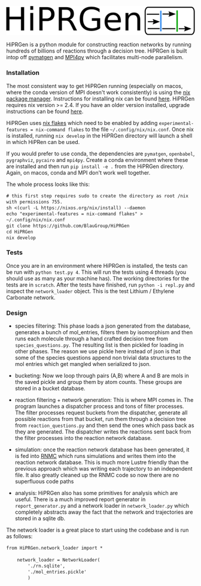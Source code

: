 <img src="./logo.png">

HiPRGen is a python module for constructing reaction networks by running hundreds of billions of reactions through a decision tree. HiPRGen is built intop off [pymatgen](https://pymatgen.org/) and [MPI4py](https://pymatgen.org/) which facilitates multi-node parallelism.

### Installation

The most consistent way to get HiPRGen running (especially on macos, where the conda version of MPI doesn't work consistently) is using the [nix package manager](https://nixos.org/). Instructions for installing nix can be found [here](https://nixos.org/download.html). HiPRGen requires nix version >= 2.4. If you have an older version installed, upgrade instructions can be found [here](https://nixos.org/manual/nix/unstable/installation/upgrading.html).

HiPRGen uses [nix flakes](https://www.tweag.io/blog/2020-05-25-flakes/) which need to be enabled by adding `experimental-features = nix-command flakes` to the file `~/.config/nix/nix.conf`. Once nix is installed, running `nix develop` in the HiPRGen directory will launch a shell in which HiPRen can be used.

If you would prefer to use conda, the dependencies are `pymatgen`, `openbabel`, `pygraphviz`, `pycairo` and `mpi4py`. Create a conda environment where these are installed and then run `pip install -e .` from the HiPRGen directory. Again, on macos, conda and MPI don't work well together.

The whole process looks like this:
```
# this first step requires sudo to create the directory as root /nix with permissions 755.
sh <(curl -L https://nixos.org/nix/install) --daemon
echo "experimental-features = nix-command flakes" > ~/.config/nix/nix.conf
git clone https://github.com/BlauGroup/HiPRGen
cd HiPRGen
nix develop
```

### Tests

Once you are in an environment where HiPRGen is installed, the tests can be run with `python test.py 4`. This will run the tests using 4 threads (you should use as many as your machine has). The working directories for the tests are in `scratch`. After the tests have finished, run `python -i repl.py` and inspect the `network_loader` object. This is the test Lithium / Ethylene Carbonate network.

### Design

- species filtering: This phase loads a json generated from the database, generates a bunch of mol_entries, filters them by isomorphism and then runs each molecule through a hand crafted decision tree from `species_questions.py`. The resulting list is then pickled for loading in other phases. The reason we use pickle here instead of json is that some of the species questions append non trivial data structures to the mol entries which get mangled when serialized to json.

- bucketing: Now we loop through pairs (A,B) where A and B are mols in the saved pickle and group them by atom counts. These groups are stored in a bucket database.

- reaction filtering + network generation: This is where MPI comes in. The program launches a dispatcher process and tons of filter processes. The filter processes request buckets from the dispatcher, generate all possible reactions from that bucket, run them through a decision tree from `reaction_questions.py` and then send the ones which pass back as they are generated. The dispatcher writes the reactions sent back from the filter processes into the reaction network database.

- simulation: once the reaction network database has been generated, it is fed into [RNMC](https://github.com/BlauGroup/RNMC) which runs simulations and writes them into the reaction network database. This is much more Lustre friendly than the previous approach which was writing each trajectory to an independent file. It also greatly cleaned up the RNMC code so now there are no superfluous code paths

- analysis: HiPRGen also has some primitives for analysis which are useful. There is a much improved report generator in `report_generator.py` and a network loader in `network_loader.py` which completely abstracts away the fact that the network and trajectories are stored in a sqlite db.

The network loader is a great place to start using the codebase and is run as follows:

```
from HiPRGen.network_loader import *

    network_loader = NetworkLoader(
        './rn.sqlite',
        './mol_entries.pickle'
        )
```
